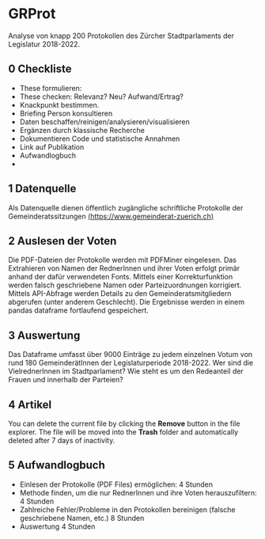 # GRProt

Analyse von knapp 200 Protokollen des Zürcher Stadtparlaments der Legislatur 2018-2022. 


## 0 Checkliste

 - These formulieren:
 - These checken: Relevanz? Neu? Aufwand/Ertrag?
 - Knackpunkt bestimmen.
 - Briefing Person konsultieren
 - Daten beschaffen/reinigen/analysieren/visualisieren
 - Ergänzen durch klassische Recherche
 - Dokumentieren Code und statistische Annahmen
 - Link auf Publikation
 - Aufwandlogbuch
 - 

## 1 Datenquelle

Als Datenquelle dienen öffentlich zugängliche schriftliche Protokolle der Gemeinderatssitzungen [(https://www.gemeinderat-zuerich.ch)](%28https://www.gemeinderat-zuerich.ch%29)

## 2 Auslesen der Voten

Die PDF-Dateien der Protokolle werden mit PDFMiner eingelesen. Das Extrahieren von Namen der RednerInnen und ihrer Voten erfolgt primär anhand der dafür verwendeten Fonts.
Mittels einer Korrekturfunktion werden falsch geschriebene Namen oder Parteizuordnungen korrigiert. Mittels API-Abfrage werden Details zu den Gemeinderatsmitgliedern abgerufen (unter anderem Geschlecht). 
Die Ergebnisse werden in einem pandas dataframe fortlaufend gespeichert. 

## 3 Auswertung

Das Dataframe umfasst über 9000 Einträge zu jedem einzelnen Votum von rund 180 GemeinderätInnen der Legislaturperiode 2018-2022. 
Wer sind die VielrednerInnen im Stadtparlament? Wie steht es um den Redeanteil der Frauen und innerhalb der Parteien?

## 4 Artikel

You can delete the current file by clicking the **Remove** button in the file explorer. The file will be moved into the **Trash** folder and automatically deleted after 7 days of inactivity.

## 5 Aufwandlogbuch

 - Einlesen der Protokolle (PDF Files) ermöglichen: 4 Stunden
 - Methode finden, um die nur RednerInnen und ihre Voten herauszufiltern: 4 Stunden
 - Zahlreiche Fehler/Probleme in den Protokollen bereinigen (falsche geschriebene Namen, etc.) 8 Stunden
 - Auswertung 4 Stunden
